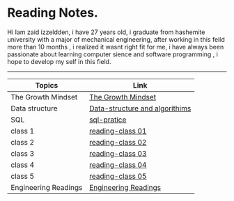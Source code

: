 # Reading Notes.

Hi Iam zaid izzeldden, i have 27 years old, i graduate from hashemite university with a major of mechanical engineering, after working in this feild more than 10 months , i realized it wasnt right fit for me, i have always been passionate about learning computer sience and software programming , i hope to develop my self in this field. 

---


| Topics                                        |                             Link                              |
| --------------------------------------------- |---------------------------------------------------------------|
|The Growth Mindset                             |  [The Growth Mindset](grouthMindmd)                           |
|Data structure                                 |  [Data-structure and algorithims](data-tructure-algorithimsmd)|
|SQL                                            |  [sql-pratice](sql-practicingmd)                              |
|class 1                                        |  [reading-class 01](reading-class01md)                        |
|class 2                                        |  [reading-class 02](reading-class02md)                        |
|class 3                                        |  [reading-class 03](reading-class03md)                        |
|class 4                                        |  [reading-class 04](reading-class04.md)                       |
|class 5                                        |  [reading-class 05](reading-class05.md)                       |
|Engineering Readings                           |  [Engineering Readings](engineering-reading.md)               |


